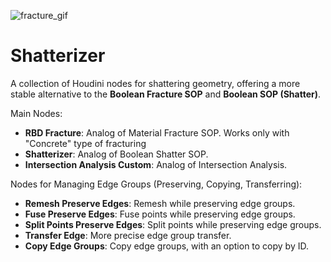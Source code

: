![fracture_gif](readme_images/fracture_loop.gif)

# Shatterizer
A collection of Houdini nodes for shattering geometry, offering a more stable alternative to the **Boolean Fracture SOP** and **Boolean SOP (Shatter)**.


Main Nodes:
- **RBD Fracture**: Analog of Material Fracture SOP. Works only with "Concrete" type of fracturing
- **Shatterizer**: Analog of Boolean Shatter SOP. 
- **Intersection Analysis Custom**: Analog of Intersection Analysis.

Nodes for Managing Edge Groups (Preserving, Copying, Transferring):
- **Remesh Preserve Edges**: Remesh while preserving edge groups.
- **Fuse Preserve Edges**: Fuse points while preserving edge groups.
- **Split Points Preserve Edges**: Split points while preserving edge groups.
- **Transfer Edge**: More precise edge group transfer.
- **Copy Edge Groups**: Copy edge groups, with an option to copy by ID.

